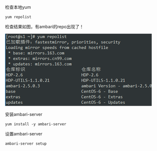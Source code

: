 检查本地yum

```
yum repolist
```

检查结果如图，有ambari的repo出现了！

![](/assets/b2.png)

安装ambari-server

```
yum install -y ambari-server
```

设置ambari-server

```
ambari-server setup
```



